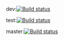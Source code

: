 dev:[![Build status](https://build.appcenter.ms/v0.1/apps/ac536ebc-1092-46f8-8a8b-db0958136fab/branches/dev/badge)](https://appcenter.ms)

test:[![Build status](https://build.appcenter.ms/v0.1/apps/ac536ebc-1092-46f8-8a8b-db0958136fab/branches/feature-2/badge)](https://appcenter.ms)

master:[![Build status](https://build.appcenter.ms/v0.1/apps/ac536ebc-1092-46f8-8a8b-db0958136fab/branches/master/badge)](https://appcenter.ms)
